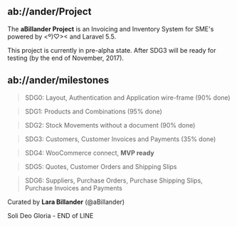 ## ab://ander/Project

The **aBillander Project** is an Invoicing and Inventory System for SME's powered by  <º)♡><  and  Laravel 5.5.

This project is currently in pre-alpha state. After SDG3 will be ready for testing (by the end of November, 2017).


## ab://ander/milestones

> SDG0: Layout, Authentication and Application wire-frame (90% done)

> SDG1: Products and Combinations (95% done)

> SDG2: Stock Movements without a document (90% done)

> SDG3: Customers, Customer Invoices and Payments (35% done)

> SDG4: WooCommerce connect, **MVP ready**

> SDG5: Quotes, Customer Orders and Shipping Slips 

> SDG6: Suppliers, Purchase Orders, Purchase Shipping Slips, Purchase Invoices and Payments

Curated by **Lara Billander** (@aBillander)

Soli Deo Gloria - END of LINE

